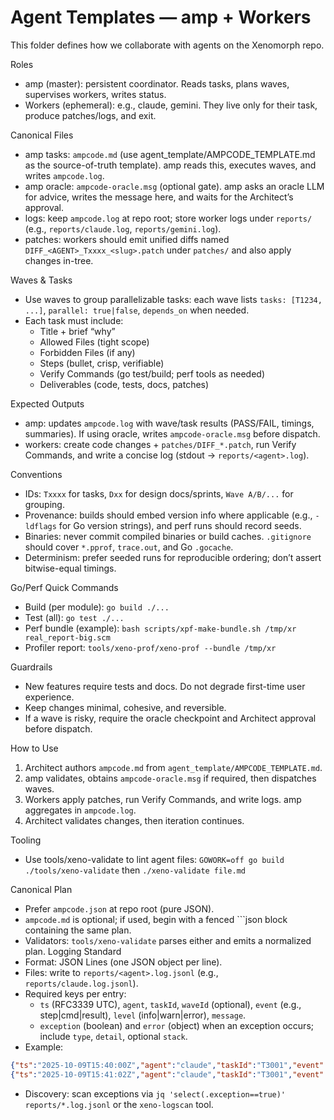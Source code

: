 # Agent Templates — amp + Workers

This folder defines how we collaborate with agents on the Xenomorph repo.

Roles
- amp (master): persistent coordinator. Reads tasks, plans waves, supervises workers, writes status.
- Workers (ephemeral): e.g., claude, gemini. They live only for their task, produce patches/logs, and exit.

Canonical Files
- amp tasks: `ampcode.md` (use agent_template/AMPCODE_TEMPLATE.md as the source-of-truth template). amp reads this, executes waves, and writes `ampcode.log`.
- amp oracle: `ampcode-oracle.msg` (optional gate). amp asks an oracle LLM for advice, writes the message here, and waits for the Architect’s approval.
- logs: keep `ampcode.log` at repo root; store worker logs under `reports/` (e.g., `reports/claude.log`, `reports/gemini.log`).
- patches: workers should emit unified diffs named `DIFF_<AGENT>_Txxxx_<slug>.patch` under `patches/` and also apply changes in-tree.

Waves & Tasks
- Use waves to group parallelizable tasks: each wave lists `tasks: [T1234, ...]`, `parallel: true|false`, `depends_on` when needed.
- Each task must include:
  - Title + brief “why”
  - Allowed Files (tight scope)
  - Forbidden Files (if any)
  - Steps (bullet, crisp, verifiable)
  - Verify Commands (go test/build; perf tools as needed)
  - Deliverables (code, tests, docs, patches)

Expected Outputs
- amp: updates `ampcode.log` with wave/task results (PASS/FAIL, timings, summaries). If using oracle, writes `ampcode-oracle.msg` before dispatch.
- workers: create code changes + `patches/DIFF_*.patch`, run Verify Commands, and write a concise log (stdout → `reports/<agent>.log`).

Conventions
- IDs: `Txxxx` for tasks, `Dxx` for design docs/sprints, `Wave A/B/...` for grouping.
- Provenance: builds should embed version info where applicable (e.g., `-ldflags` for Go version strings), and perf runs should record seeds.
- Binaries: never commit compiled binaries or build caches. `.gitignore` should cover `*.pprof`, `trace.out`, and Go `.gocache`.
- Determinism: prefer seeded runs for reproducible ordering; don’t assert bitwise-equal timings.

Go/Perf Quick Commands
- Build (per module): `go build ./...`
- Test (all): `go test ./...`
- Perf bundle (example): `bash scripts/xpf-make-bundle.sh /tmp/xr real_report-big.scm`
- Profiler report: `tools/xeno-prof/xeno-prof --bundle /tmp/xr`

Guardrails
- New features require tests and docs. Do not degrade first-time user experience.
- Keep changes minimal, cohesive, and reversible.
- If a wave is risky, require the oracle checkpoint and Architect approval before dispatch.

How to Use
1) Architect authors `ampcode.md` from `agent_template/AMPCODE_TEMPLATE.md`.
2) amp validates, obtains `ampcode-oracle.msg` if required, then dispatches waves.
3) Workers apply patches, run Verify Commands, and write logs. amp aggregates in `ampcode.log`.
4) Architect validates changes, then iteration continues.


Tooling
- Use tools/xeno-validate to lint agent files: `GOWORK=off go build ./tools/xeno-validate` then `./xeno-validate file.md`


Canonical Plan
- Prefer `ampcode.json` at repo root (pure JSON).
- `ampcode.md` is optional; if used, begin with a fenced ```json block containing the same plan.
- Validators: `tools/xeno-validate` parses either and emits a normalized plan.
Logging Standard
- Format: JSON Lines (one JSON object per line).
- Files: write to `reports/<agent>.log.jsonl` (e.g., `reports/claude.log.jsonl`).
- Required keys per entry:
  - `ts` (RFC3339 UTC), `agent`, `taskId`, `waveId` (optional), `event` (e.g., step|cmd|result), `level` (info|warn|error), `message`.
  - `exception` (boolean) and `error` (object) when an exception occurs; include `type`, `detail`, optional `stack`.
- Example:
```json
{"ts":"2025-10-09T15:40:00Z","agent":"claude","taskId":"T3001","event":"cmd","level":"info","message":"go test ./xenolang/...","exception":false}
{"ts":"2025-10-09T15:41:02Z","agent":"claude","taskId":"T3001","event":"result","level":"error","message":"tests failed","exception":true,"error":{"type":"TestFailure","detail":"2 failing"}}
```
- Discovery: scan exceptions via `jq 'select(.exception==true)' reports/*.log.jsonl` or the `xeno-logscan` tool.
